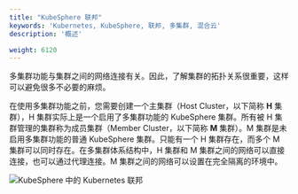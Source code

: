 ```yaml
---
title: "KubeSphere 联邦"
keywords: 'Kubernetes, KubeSphere, 联邦, 多集群, 混合云'
description: '概述'

weight: 6120
---
```


多集群功能与集群之间的网络连接有关。因此，了解集群的拓扑关系很重要，这样可以避免很多不必要的麻烦。

在使用多集群功能之前，您需要创建一个主集群（Host Cluster，以下简称 **H** 集群），H 集群实际上是一个启用了多集群功能的 KubeSphere 集群。所有被 H 集群管理的集群称为成员集群（Member Cluster，以下简称 **M** 集群）。M 集群是未启用多集群功能的普通 KubeSphere 集群。只能有一个 H 集群存在，而多个 M 集群可以同时存在。在多集群体系结构中，H 集群和 M 集群之间的网络可以直接连接，也可以通过代理连接。M 集群之间的网络可以设置在完全隔离的环境中。

![KubeSphere 中的 Kubernetes 联邦](https://ap3.qingstor.com/kubesphere-website/docs/20200907232319.png)
